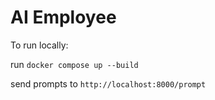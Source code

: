 # AI Employee

To run locally:

run `docker compose up --build`

send prompts to `http://localhost:8000/prompt`